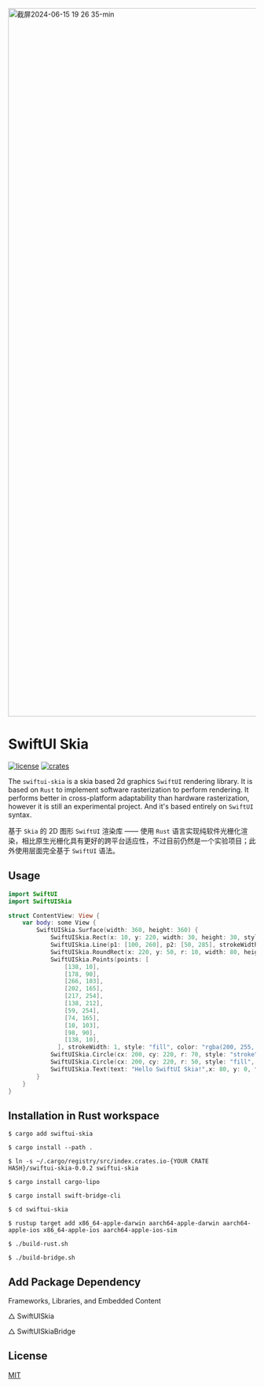 <img width="1440" alt="截屏2024-06-15 19 26 35-min" src="https://github.com/rustq/swiftui-skia/assets/11075892/7c25b3c9-2fa9-48e7-8f44-e47819611073">

# SwiftUI Skia

[![license](https://img.shields.io/badge/license-MIT-cyan)](https://revolunet.mit-license.org/) [![crates](https://img.shields.io/crates/v/swiftui-skia)](https://crates.io/crates/swiftui-skia)

The `swiftui-skia` is a skia based 2d graphics `SwiftUI` rendering library. It is based on `Rust` to implement software rasterization to perform rendering. It performs better in cross-platform adaptability than hardware rasterization, however it is still an experimental project. And it's based entirely on `SwiftUI` syntax.

基于 `Skia` 的 2D 图形 `SwiftUI` 渲染库 —— 使用 `Rust` 语言实现纯软件光栅化渲染，相比原生光栅化具有更好的跨平台适应性，不过目前仍然是一个实验项目；此外使用层面完全基于 `SwiftUI` 语法。

## Usage

```swift
import SwiftUI
import SwiftUISkia

struct ContentView: View {
    var body: some View {
        SwiftUISkia.Surface(width: 360, height: 360) {
            SwiftUISkia.Rect(x: 10, y: 220, width: 30, height: 30, style: "fill", color: "cyan") {}
            SwiftUISkia.Line(p1: [100, 260], p2: [50, 285], strokeWidth: 8, color: "black") {}
            SwiftUISkia.RoundRect(x: 220, y: 50, r: 10, width: 80, height: 80, style: "stroke", color: "fuchsia") {}
            SwiftUISkia.Points(points: [
                [138, 10],
                [178, 90],
                [266, 103],
                [202, 165],
                [217, 254],
                [138, 212],
                [59, 254],
                [74, 165],
                [10, 103],
                [98, 90],
                [138, 10],
              ], strokeWidth: 1, style: "fill", color: "rgba(200, 255, 0, 0.7)") {}
            SwiftUISkia.Circle(cx: 200, cy: 220, r: 70, style: "stroke", color: "violet") {}
            SwiftUISkia.Circle(cx: 200, cy: 220, r: 50, style: "fill", color: "violet") {}
            SwiftUISkia.Text(text: "Hello SwiftUI Skia!",x: 80, y: 0, fontSize: 16, color: "black", maxWidth: 60) {}
        }
    }
}
```

## Installation in Rust workspace

```shell
$ cargo add swiftui-skia
```

```shell
$ cargo install --path .

$ ln -s ~/.cargo/registry/src/index.crates.io-{YOUR CRATE HASH}/swiftui-skia-0.0.2 swiftui-skia
```

```shell
$ cargo install cargo-lipo

$ cargo install swift-bridge-cli
```

```shell
$ cd swiftui-skia

$ rustup target add x86_64-apple-darwin aarch64-apple-darwin aarch64-apple-ios x86_64-apple-ios aarch64-apple-ios-sim

$ ./build-rust.sh

$ ./build-bridge.sh
```

## Add Package Dependency

Frameworks, Libraries, and Embedded Content

△ SwiftUISkia

△ SwiftUISkiaBridge


## License

[MIT](https://opensource.org/licenses/MIT)
